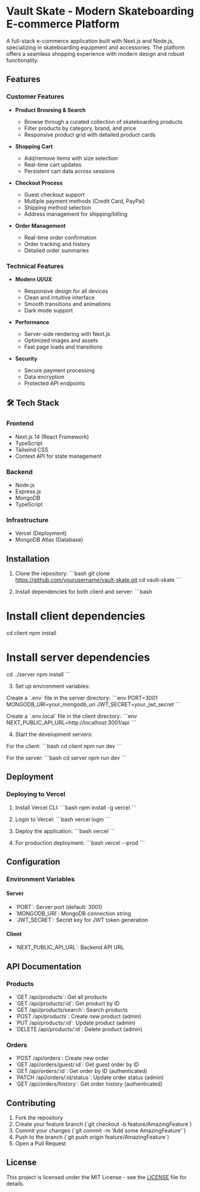 # Vault Skate - Modern Skateboarding E-commerce Platform

A full-stack e-commerce application built with Next.js and Node.js, specializing in skateboarding equipment and accessories. The platform offers a seamless shopping experience with modern design and robust functionality.

## Features

### Customer Features
- **Product Browsing & Search**
  - Browse through a curated collection of skateboarding products
  - Filter products by category, brand, and price
  - Responsive product grid with detailed product cards

- **Shopping Cart**
  - Add/remove items with size selection
  - Real-time cart updates
  - Persistent cart data across sessions

- **Checkout Process**
  - Guest checkout support
  - Multiple payment methods (Credit Card, PayPal)
  - Shipping method selection
  - Address management for shipping/billing

- **Order Management**
  - Real-time order confirmation
  - Order tracking and history
  - Detailed order summaries

### Technical Features
- **Modern UI/UX**
  - Responsive design for all devices
  - Clean and intuitive interface
  - Smooth transitions and animations
  - Dark mode support

- **Performance**
  - Server-side rendering with Next.js
  - Optimized images and assets
  - Fast page loads and transitions

- **Security**
  - Secure payment processing
  - Data encryption
  - Protected API endpoints

## 🛠️ Tech Stack

### Frontend
- Next.js 14 (React Framework)
- TypeScript
- Tailwind CSS
- Context API for state management

### Backend
- Node.js
- Express.js
- MongoDB
- TypeScript

### Infrastructure
- Vercel (Deployment)
- MongoDB Atlas (Database)

## Installation

1. Clone the repository:
\`\`\`bash
git clone https://github.com/yourusername/vault-skate.git
cd vault-skate
\`\`\`

2. Install dependencies for both client and server:
\`\`\`bash
# Install client dependencies
cd client
npm install

# Install server dependencies
cd ../server
npm install
\`\`\`

3. Set up environment variables:

Create a \`.env\` file in the server directory:
\`\`\`env
PORT=3001
MONGODB_URI=your_mongodb_uri
JWT_SECRET=your_jwt_secret
\`\`\`

Create a \`.env.local\` file in the client directory:
\`\`\`env
NEXT_PUBLIC_API_URL=http://localhost:3001/api
\`\`\`

4. Start the development servers:

For the client:
\`\`\`bash
cd client
npm run dev
\`\`\`

For the server:
\`\`\`bash
cd server
npm run dev
\`\`\`

## Deployment

### Deploying to Vercel

1. Install Vercel CLI:
\`\`\`bash
npm install -g vercel
\`\`\`

2. Login to Vercel:
\`\`\`bash
vercel login
\`\`\`

3. Deploy the application:
\`\`\`bash
vercel
\`\`\`

4. For production deployment:
\`\`\`bash
vercel --prod
\`\`\`

## Configuration

### Environment Variables

#### Server
- \`PORT\`: Server port (default: 3001)
- \`MONGODB_URI\`: MongoDB connection string
- \`JWT_SECRET\`: Secret key for JWT token generation

#### Client
- \`NEXT_PUBLIC_API_URL\`: Backend API URL

## API Documentation

### Products

- \`GET /api/products\`: Get all products
- \`GET /api/products/:id\`: Get product by ID
- \`GET /api/products/search\`: Search products
- \`POST /api/products\`: Create new product (admin)
- \`PUT /api/products/:id\`: Update product (admin)
- \`DELETE /api/products/:id\`: Delete product (admin)

### Orders

- \`POST /api/orders\`: Create new order
- \`GET /api/orders/guest/:id\`: Get guest order by ID
- \`GET /api/orders/:id\`: Get order by ID (authenticated)
- \`PATCH /api/orders/:id/status\`: Update order status (admin)
- \`GET /api/orders/history\`: Get order history (authenticated)

## Contributing

1. Fork the repository
2. Create your feature branch (\`git checkout -b feature/AmazingFeature\`)
3. Commit your changes (\`git commit -m 'Add some AmazingFeature'\`)
4. Push to the branch (\`git push origin feature/AmazingFeature\`)
5. Open a Pull Request

## License

This project is licensed under the MIT License - see the [LICENSE](LICENSE) file for details.
